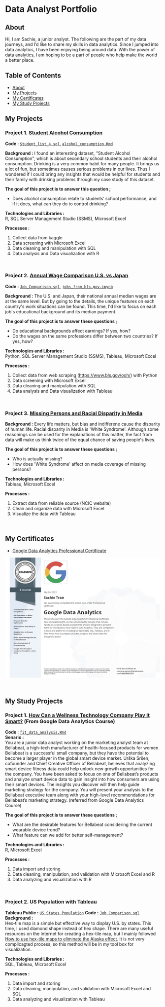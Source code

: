 # Data Analyst Portfolio

## About
Hi, I am Sachie, a junior analyst. The following are the part of my data journeys, and I’d like to share my skills in data analytics. Since I jumped into data analytics, I have been enjoying being around data. With the power of data analytics, I am hoping to be a part of people who help make the world a better place.

## Table of Contents

- [About](#about)
- [My Projects](#my-projects)
- [My Certificates](#my-certificates)
- [My Study Projects](#my-study-projects)

## My Projects

### Project 1. [Student Alcohol Consumption](https://github.com/sara1594/Data_Analyst_Portfolio/tree/main/My_Projects/Student%20Alcohol%20Consumption)
**Code :** [`Student_list_4.sql`](https://github.com/sara1594/Data_Analyst_Portfolio/blob/5d1d53091035875e09f7bf4ce8f7b966b6a60820/My_Projects/Student%20Alcohol%20Consumption/Student_list_4.sql),
[`alcohol_consumption.Rmd`]()   

**Background :** 
I found an interesting dataset, "Student Alcohol Consumption", which is about secondary school students and their alcohol consumption. Drinking is a very common habit for many people. It brings us a lot of fun, but sometimes causes serious problems in our lives. Thus I wondered if I could bring any insights that would be helpful for students and their family with drinking problems through my case study of this dataset.

**The goal of this project is to answer this question ;**
- Does alcohol consumption relate to students’ school performance, and if it does, what can they do to control drinking?

**Technologies and Libraries :**    
R, SQL Server Management Studio (SSMS), Microsoft Excel

**Processes :**
1) Collect data from kaggle 
2) Data screening with Microsoft Excel
3) Data cleaning and manipulation with SQL
4) Data analysis and Data visualization with R

<br/>

### Project 2. [Annual Wage Comparison U.S. vs Japan](https://github.com/sara1594/Data_Analyst_Portfolio/tree/main/My_Projects/Annual%20Wage%20Comparison%20U.S.%20vs%20Japan)
**Code :** [`Job_Comparison.sql`](https://github.com/sara1594/Data_Analyst_Portfolio/blob/f93ab91018bb79e83d023e0718e198035da2a2f2/My_Projects/Annual%20Wage%20Comparison%20U.S.%20vs%20Japan/Job_Comparison.sql),
[`jobs_from_bls.gov.ipynb`](https://github.com/sara1594/Data_Analyst_Portfolio/blob/f93ab91018bb79e83d023e0718e198035da2a2f2/My_Projects/Annual%20Wage%20Comparison%20U.S.%20vs%20Japan/jobs_from_bls.gov.ipynb)   

**Background :** 
The U.S. and Japan, their national annual median wages are at the same level. But by going to the details, the unique features on each country's work situations can be found. This time, I'd like to focus on each job's educational background and its median payment.

**The goal of this project is to answer these questions ;**
- Do educational backgrounds affect earnings? If yes, how?
- Do the wages on the same professions differ between two countries? If yes, how?

**Technologies and Libraries :**    
Python, SQL Server Management Studio (SSMS), Tableau, Microsoft Excel

**Processes :**
1) Collect data from web scraping (https://www.bls.gov/ooh/) with Python
2) Data screening with Microsoft Excel
3) Data cleaning and manipulation with SQL
4) Data analysis and Data visualization with Tableau

<br/>

### Project 3. [Missing Persons and Racial Disparity in Media](https://github.com/sara1594/Data_Analyst_Portfolio/tree/main/My_Projects/Missing%20Persons%20and%20Racial%20Disparity%20in%20Media)
  
**Background :**
Every life matters, but bias and indifferene cause the disparity of human life. Racial disparity in Media is 'White Syndrome'. Although some reasonings can be used for the explanations of this matter, the fact from data will make us think twice of the equal chance of saving people's lives. 

**The goal of this project is to answer these questions ;** 
- Who is actually missing?
- How does 'White Syndrome' affect on media coverage of missing persons?

**Technologies and Libraries :**    
Tableau, Microsoft Excel

**Processes :**
1) Extract data from reliable source (NCIC website)
2) Clean and organize data with Microsoft Excel
3) Visualize the data with Tableau

<br/>

## My Certificates

- [Google Data Analytics Professional Certificate](https://www.coursera.org/professional-certificates/google-data-analytics)   

![Google Data Analytics Professional Certificate](https://github.com/sara1594/Data_Analyst_Portfolio/blob/ceeb987983d7fd4f3edfa3114952cd5305d88291/Certificate(Google%20Data%20Analytics).jpg)

<br/>

## My Study Projects
### Project 1. [How Can a Wellness Technology Company Play It Smart?](https://github.com/sara1594/Data_Analyst_Portfolio/tree/main/My_Study_Projects/How%20Can%20a%20Wellness%20Technology%20Company%20Play%20It%20Smart%3F) (From Google Data Analytics Course)
**Code :** [`fit_data_analysis.Rmd`](https://github.com/sara1594/Data_Analyst_Portfolio/blob/94b3eefe433b33e5f1631935ffca1e9c8faed628/My_Study_Projects/How%20Can%20a%20Wellness%20Technology%20Company%20Play%20It%20Smart%3F/fit_data_analysis.Rmd)   
**Senario :**   
You are a junior data analyst working on the marketing analyst team at Bellabeat, a high-tech manufacturer of health-focused products for women. Bellabeat is a successful small company, but they have the potential to become a larger player in the global smart device market. Urška Sršen, cofounder and Chief Creative Officer of Bellabeat, believes that analyzing smart device fitness data could help unlock new growth opportunities for the company. You have been asked to focus on one of Bellabeat’s products and analyze smart device data to gain insight into how consumers are using their smart devices. The insights you discover will then help guide marketing strategy for the company. You will present your analysis to the Bellabeat executive team along with your high-level recommendations for Bellabeat’s marketing strategy. (referred from Google Data Analytics Course)

**The goal of this project is to answer these questions ;** 
- What are the desirable features for Bellabeat considering the current wearable device trend?
- What feature can we add for better self-management?

**Technologies and Libraries :**    
R, Microsoft Excel

**Processes :** 
1) Data import and storing
2) Data cleaning, manipulation, and validation with Microsoft Excel and R
3) Data analyzing and visualization with R

<br/>

### Project 2. US Population with Tableau
**Tableau Public :** [`US States Population`](https://public.tableau.com/app/profile/sachie.tran/viz/USStatesPopulation_16334518073820/Dashboard1)
**Code :** [`Job_Comparison.sql`](https://github.com/sara1594/Data_Analyst_Portfolio/blob/e1bf165968548251c62d9bfe65fe9f85bc1704b5/My_Study_Projects/US%20Population%20with%20Tableau/Job_Comparison.sql) 
**Background :**  
Hex-tile map is a simple but effective way to display U.S. by states. This time, I used diamond shape instead of hex shape.
There are many useful resources on the Internet for creating a hex-tile map, but I mainly followed [How to use hex-tile maps to eliminate the Alaska effect](https://www.tableau.com/about/blog/2017/1/viz-whiz-hex-tile-maps-64713). It is not very complicagted process, so this method will be in my tool box for visualization.

**Technologies and Libraries :**    
SQL, Tableau, Microsoft Excel

**Processes :** 
1) Data import and storing
2) Data cleaning, manipulation, and validation with Microsoft Excel and SQL
3) Data analyzing and visualization with Tableau 
